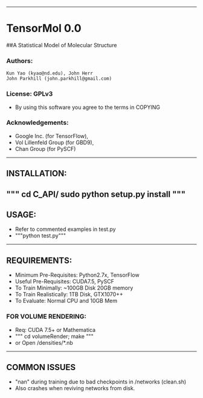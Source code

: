 -------------------------------------------
# TensorMol 0.0
##A Statistical Model of Molecular Structure
### Authors:
	Kun Yao (kyao@nd.edu), John Herr
	John Parkhill (john.parkhill@gmail.com)
### License: GPLv3
- By using this software you agree to the terms in COPYING
### Acknowledgements: 
 - Google Inc. (for TensorFlow),
 - Vol Lillenfeld Group (for GBD9),
 - Chan Group (for PySCF)
-------------------------------------------
## INSTALLATION:
  """ cd C_API/
  sudo python setup.py install """
-------------------------------------------
## USAGE:
 - Refer to commented examples in test.py
 - """python test.py"""
-------------------------------------------
## REQUIREMENTS:
 - Minimum Pre-Requisites: Python2.7x, TensorFlow
 - Useful Pre-Requisites: CUDA7.5, PySCF
 - To Train Minimally: ~100GB Disk 20GB memory
 - To Train Realistically: 1TB Disk, GTX1070++
 - To Evaluate: Normal CPU and 10GB Mem
### FOR VOLUME RENDERING:
 - Req: CUDA 7.5+ or Mathematica
 - """ cd volumeRender; make """
 - or Open /densities/*.nb
-------------------------------------------
## COMMON ISSUES
- "nan" during training due to bad checkpoints in /networks (clean.sh)
- Also crashes when reviving networks from disk. 
